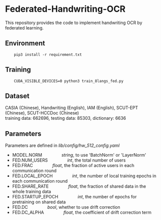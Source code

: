 # Federated-Handwriting-OCR
This repository provides the code to implement handwriting OCR by federated learning.

## Environment
```
    pip3 install -r requirement.txt
```

## Training
```
    CUDA_VISIBLE_DEVICES=0 python3 train_8langs_fed.py 
```

## Dataset
CASIA (Chinese), Handwriting (English), IAM (English), SCUT-EPT (Chinese), SCUT-HCCDoc (Chinese)  
training data: 662696, testing data: 85303, dictionary: 6636

## Parameters
Parameters are defined in *lib/config/hw_512_config.yaml*  
* MODEL.NORM &emsp;&emsp;&emsp;&emsp;         *string*, to use 'BatchNorm' or 'LayerNorm'
* FED.NUM_USERS &emsp;&emsp;&emsp;&emsp;      *int*, the total number of users
* FED.FRAC   &emsp;&emsp;&emsp;&emsp;         *float*, the fraction of active users in each communication round
* FED.LOCAL_EPOCH &emsp;&emsp;&emsp;&emsp;    *int*, the number of local training epochs in each communication round
* FED.SHARE_RATE  &emsp;&emsp;&emsp;&emsp;    *float*, the fraction of shared data in the whole training data
* FED.STARTUP_EPOCH &emsp;&emsp;&emsp;&emsp;  *int*, the number of epochs for pretraining on shared data
* FED.DC     &emsp;&emsp;&emsp;&emsp;         *bool*, whether to use drift correction
* FED.DC_ALPHA  &emsp;&emsp;&emsp;&emsp;      *float*, the coefficient of drift correction term
